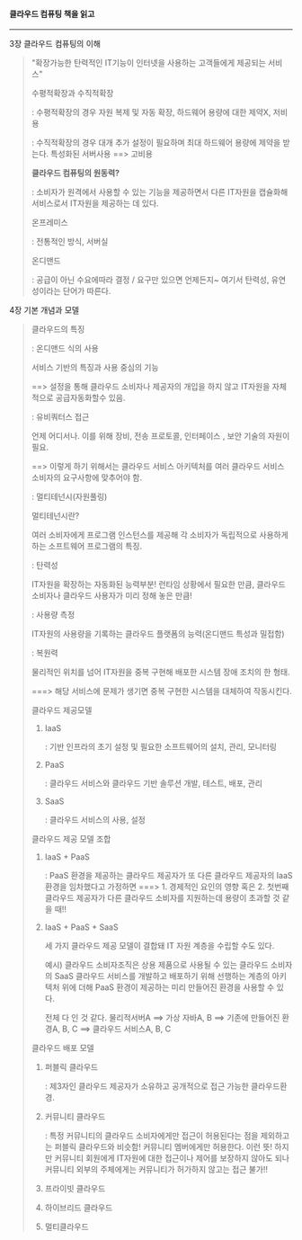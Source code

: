 





#### 클라우드 컴퓨팅 책을 읽고

----

3장 클라우드 컴퓨팅의 이해

> "확장가능한 탄력적인 IT기능이 인터넷을 사용하는 고객들에게 제공되는 서비스"
>
> 수평적확장과 수직적확장
>
> : 수평적확장의 경우 자원 복제 및 자동 확장, 하드웨어 용량에 대한 제약X, 저비용
>
> : 수직적확장의 경우 대개 추가 설정이 필요하며 최대 하드웨어 용량에 제약을 받는다. 특성화된 서버사용 ==> 고비용
>
> **클라우드 컴퓨팅의 원동력?**
>
> : 소비자가 원격에서 사용할 수 있는 기능을 제공하면서 다른 IT자원을 캡슐화해 서비스로서 IT자원을 제공하는 데 있다. 
>
> 온프레미스
>
> : 전통적인 방식, 서버실
>
> 온디맨드
>
> : 공급이 아닌 수요에따라 결정 / 요구만 있으면 언제든지~ 여기서 탄력성, 유연성이라는 단어가 따른다.



4장 기본 개념과 모델

> 클라우드의 특징
>
> : 온디맨드 식의 사용
>
> 서비스 기반의 특징과 사용 중심의 기능
>
> ==> 설정을 통해 클라우드 소비자나 제공자의 개입을 하지 않고 IT자원을 자체적으로 공급자동화할수 있음.
>
> : 유비쿼터스 접근
>
> 언제 어디서나. 이를 위해 장비, 전송 프로토콜, 인터페이스 , 보안 기술의 자원이 필요.
>
> ==> 이렇게 하기 위해서는 클라우드 서비스 아키텍처를 여러 클라우드 서비스 소비자의 요구사항에 맞추어야 함.
>
> : 멀티테넌시(자원풀링)
>
> 멀티테넌시란? 
>
> 여러 소비자에게 프로그램 인스턴스를 제공해 각 소비자가 독립적으로 사용하게 하는 소프트웨어 프로그램의 특징. 
>
> : 탄력성
>
> IT자원을 확장하는 자동화된 능력부분! 런타임 상황에서 필요한 만큼, 클라우드 소비자나 클라우드 사용자가 미리 정해 놓은 만큼!
>
> : 사용량 측정
>
> IT자원의 사용량을 기록하는 클라우드 플랫폼의 능력(온디맨드 특성과 밀접함)
>
> : 복원력
>
> 물리적인 위치를 넘어 IT자원을 중복 구현해 배포한 시스템 장애 조치의 한 형태.
>
> ===> 해당 서비스에 문제가 생기면 중복 구현한 시스템을 대체하여 작동시킨다.
>
> 클라우드 제공모델
>
> 1. IaaS
>
>    : 기반 인프라의 초기 설정 및 필요한 소프트웨어의 설치, 관리, 모니터링
>
> 2. PaaS
>
>    : 클라우드 서비스와 클라우드 기반 솔루션 개발, 테스트, 배포, 관리
>
> 3. SaaS
>
>    : 클라우드 서비스의 사용, 설정
>
> 클라우드 제공 모델 조합
>
> 1. IaaS + PaaS
>
>    : PaaS 환경을 제공하는 클라우드 제공자가 또 다른 클라우드 제공자의 IaaS 환경을 임차했다고 가정하면 ===> 1. 경제적인 요인의 영향 혹은 2. 첫번째 클라우드 제공자가 다른 클라우드 소비자를 지원하는데 용량이 초과할 것 같을 때!! 
>
> 2. IaaS + PaaS + SaaS
>
>    세 가지 클라우드 제공 모델이 결합돼 IT 자원 계층을 수립할 수도 있다. 
>
>    예시) 클라우드 소비자조직은 상용 제품으로 사용될 수 있는 클라우드 소비자의 SaaS 클라우드 서비스를 개발하고 배포하기 위해 선행하는 계층의 아키텍처 위에 더해 PaaS 환경이 제공하는 미리 만들어진 환경을 사용할 수 있다.
>
>    전체 다 인 것 같다. 물리적서버A ==> 가상 자바A, B ==> 기존에 만들어진 환경A, B, C ==> 클라우드 서비스A, B, C
>
> 클라우드 배포 모델
>
> 1. 퍼블릭 클라우드
>
>    : 제3자인 클라우드 제공자가 소유하고 공개적으로 접근 가능한 클라우드환경.
>
> 2. 커뮤니티 클라우드
>
>    : 특정 커뮤니티의 클라우드 소비자에게만 접근이 허용된다는 점을 제외하고는 퍼블릭 클라우드와 비슷함! 커뮤니티 멤버에게만 허용한다. 이런 뜻! 하지만 커뮤니티 회원에게 IT자원에 대한 접근이나 제어를 보장하지 않아도 되나 커뮤니티 외부의 주체에게는 커뮤니티가 허가하지 않고는 접근 불가!!
>
> 3. 프라이빗 클라우드
>
> 4. 하이브리드 클라우드
>
> 5. 멀티클라우드